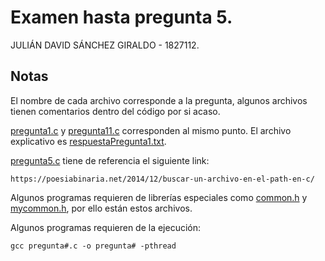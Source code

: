 # Examen hasta pregunta 5.
JULIÁN DAVID SÁNCHEZ GIRALDO - 1827112.
## Notas
El nombre de cada archivo corresponde a la pregunta, algunos archivos tienen comentarios
dentro del código por si acaso.

[pregunta1.c](pregunta1.c) y [pregunta11.c](pregunta11.c) corresponden al mismo punto. El archivo explicativo
es [respuestaPregunta1.txt](respuestaPregunta1.txt).

[pregunta5.c](pregunta5.c) tiene de referencia el siguiente link:
```
https://poesiabinaria.net/2014/12/buscar-un-archivo-en-el-path-en-c/
```

Algunos programas requieren de librerías especiales
como [common.h](common.h) y [mycommon.h](mycommon.h), por ello están estos archivos.

Algunos programas requieren de la ejecución:
```
gcc pregunta#.c -o pregunta# -pthread
```


